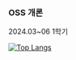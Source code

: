 ### OSS 개론

2024.03~06 1학기


[![Top Langs](https://github-readme-stats.vercel.app/api/top-langs/?username=gpdlsrhd)](https://github.com/anuraghazra/github-readme-stats)
